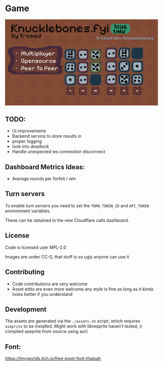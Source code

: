 # Game

![Knucklebones Game Screenshot](./public/og/og.png)

## TODO:

- Ui improvements
- Backend service to store results in
- proper logging
- look into deadlock
- Handle unexpected ws connection disconnect

## Dashboard Metrics Ideas:

- Average rounds per forfeit / win

## Turn servers

To enable turn servers you need to set the `TURN_TOKEN_ID` and `API_TOKEN` environment variables.

These can be obtained in the new Cloudflare calls dashboard.

## License

Code is licensed user MPL-2.0

Images are under CC-0, that stuff is so ugly anyone can use it

## Contributing

- Code contributions are very welcome
- Asset edits are even more welcome any style is fine as long as it kinda looks better if you understand

## Development

The assets are generated via the `./assets.sh` script, which requires `aseprite` to be installed. Might work with libresprite haven't tested, (i compiled aseprite from source using aur)

## Font:

https://tinyworlds.itch.io/free-pixel-font-thaleah
